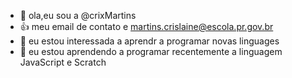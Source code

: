 - 👋 ola,eu sou a @crixMartins
- 👍 meu email de contato e martins.crislaine@escola.pr.gov.br
- 👀 eu estou interessada a aprendr a programar novas linguages 
- 🌱 eu estou aprendendo a programar recentemente a linguagem JavaScript e Scratch

